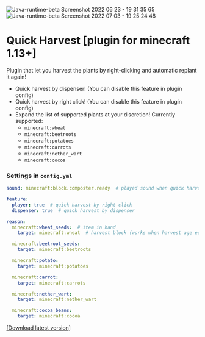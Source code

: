 ![Java-runtime-beta Screenshot 2022 06 23 - 19 31 35 65](https://user-images.githubusercontent.com/83653555/176735339-61d07497-8f9f-406f-9993-db764d1f525f.png)
![Java-runtime-beta Screenshot 2022 07 03 - 19 25 24 48](https://user-images.githubusercontent.com/83653555/177048584-210fc4b7-a637-42b7-b846-94989fccadc4.png)

# Quick Harvest [plugin for minecraft 1.13+]
Plugin that let you harvest the plants by right-clicking and automatic replant it again!
- Quick harvest by dispenser! (You can disable this feature in plugin config)
- Quick harvest by right click! (You can disable this feature in plugin config)
- Expand the list of supported plants at your discretion! Currently supported:
  - `minecraft:wheat`
  - `minecraft:beetroots`
  - `minecraft:potatoes`
  - `minecraft:carrots`
  - `minecraft:nether_wart`
  - `minecraft:cocoa`

### Settings in `config.yml`
```yml
sound: minecraft:block.composter.ready  # played sound when quick harvest

feature:
  player: true  # quick harvest by right-click
  dispenser: true  # quick harvest by dispenser

reason:
  minecraft:wheat_seeds:  # item in hand
    target: minecraft:wheat  # harvest block (works when harvest age equals max age)

  minecraft:beetroot_seeds:
    target: minecraft:beetroots

  minecraft:potato:
    target: minecraft:potatoes

  minecraft:carrot:
    target: minecraft:carrots

  minecraft:nether_wart:
    target: minecraft:nether_wart

  minecraft:cocoa_beans:
    target: minecraft:cocoa
```

[[Download latest version]](https://github.com/TeaCondemns/quick-harvest-plugin/releases/tag/normal-functionality)
